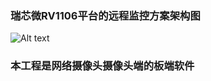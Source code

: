 ### 瑞芯微RV1106平台的远程监控方案架构图
![Alt text](%E8%BF%9C%E7%A8%8B%E7%9B%91%E6%8E%A7.png)

### 本工程是网络摄像头摄像头端的板端软件
